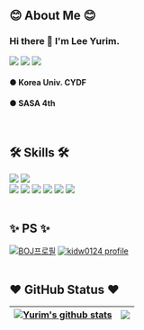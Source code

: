 ## 😊 About Me 😊
### Hi there 👋 I'm Lee Yurim.
<a href="mailto:leeyou6757@gmail.com" target="_blank"><img src="https://img.shields.io/badge/leeyou6757@gmail.com-EA4335?style=flat-square&logo=Gmail&logoColor=white"/></a>
<a href="https://www.instagram.com/yurimm_i/" target="_blank"><img src="https://img.shields.io/badge/instagram-E4405F?style=flat-square&logo=Instagram&logoColor=white"/></a>
<a href="https://www.kaggle.com/yurimn" target="_blank"><img src="https://img.shields.io/badge/kaggle-20BEFF?style=flat-square&logo=Kaggle&logoColor=white"/></a>
#### ● Korea Univ. CYDF
#### ● SASA 4th
<br/>

## 🛠️ Skills 🛠️
![](https://img.shields.io/badge/Framework-React-informational?style=flat&logo=react&color=61DAFB)
![](https://img.shields.io/badge/Framework-Flutter-informational?style=flat&logo=flutter&color=61DAFB)
</br>
![](https://img.shields.io/badge/Code-C++-informational?style=flat&logo=C++&color=00599C)
![](https://img.shields.io/badge/Code-JavaScript-informational?style=flat&logo=JavaScript&color=F7DF1E)
![](https://img.shields.io/badge/Code-dart-informational?style=flat&logo=dart&color=0175C2)
![](https://img.shields.io/badge/Code-TensorFlow-informational?style=flat&logo=TensorFlow&color=FF6F00)
![](https://img.shields.io/badge/Code-Python-informational?style=flat&logo=Python&color=3776AB)
![](https://img.shields.io/badge/Code-C-informational?style=flat&logo=C&color=A8B9CC)
</br></br>

## ✨ PS ✨
[![BOJ프로필](http://mazassumnida.wtf/api/v2/generate_badge?boj=leeyou6757)](https://icpc.me/leeyou6757)
[![kidw0124 profile](http://mazandi.herokuapp.com/api?handle=leeyou6757)](https://solved.ac/leeyou6757)
</br></br>

## ❤️ GitHub Status ❤️

| <a href="https://github.com/yurimn/github-readme-stats"><img align="center" src="https://github-readme-stats.vercel.app/api?username=yurimn&show_icons=true&include_all_commits=true&theme=buefy&hide_border=true" alt="Yurim's github stats" /></a> | <a href="https://github.com/yurimn/github-readme-stats"><img align="center" src="https://github-readme-stats.vercel.app/api/top-langs/?username=yurimn&layout=compact&theme=buefy&hide_border=true" /></a> |
| ------------- | ------------- |



